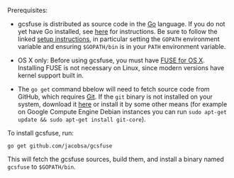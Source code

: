 Prerequisites:

*   gcsfuse is distributed as source code in the [Go][go] language. If you do
    not yet have Go installed, see [here][go-install] for instructions. Be sure
    to follow the linked [setup instructions][go-setup], in particular setting
    the `GOPATH` environment variable and ensuring `$GOPATH/bin` is in your
    `PATH` environment variable.

*   OS X only: Before using gcsfuse, you must have [FUSE for OS X][osxfuse].
    Installing FUSE is not necessary on Linux, since modern versions have kernel
    support built in.

*   The `go get` command bbelow will need to fetch source code from GitHub,
    which requires [Git][git]. If the `git` binary is not installed on your
    system, download it [here][git-download] or install it by some other means
    (for example on Google Compute Engine Debian instances you can run
    `sudo apt-get update && sudo apt-get install git-core`).

[go]: http://golang.org/
[go-install]: http://golang.org/doc/install
[go-setup]: http://golang.org/doc/code.html
[osxfuse]: https://osxfuse.github.io/
[git]: http://git-scm.com/
[git-download]: http://git-scm.com/downloads

To install gcsfuse, run:

```
go get github.com/jacobsa/gcsfuse
```

This will fetch the gcsfuse sources, build them, and install a binary named
`gcsfuse` to `$GOPATH/bin`.
